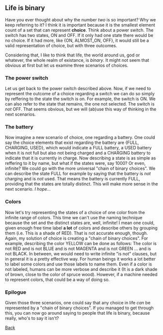 ## Life is binary

Have you ever thought about why the number *two* is so important? Why we keep referring to it? I think it is important because it is the smallest element count of a set that can represent **choice**. Think about a power switch. The switch has two states, ON and OFF. If it only had one state there would be no choice. If it had more, like {ON, ALMOST_ON, OFF}, it would still be a valid representation of choice, but with three outcomes. 

Considering that, I like to think that life, the world around us, god or whatever, the whole realm of existance, is *binary*. It might not seem that obvious at first but let us examine three scenarios of choices.

### The power switch
Let us get back to the power switch described above. Now, if we need to represent the outcome of a choice regarding a switch we can do so simply by reffering to the state the switch is on. For example, the switch is ON. We can also refer to the state that remains, the one not selected. The switch is *not* OFF. That seems obvious, but we will (ab)use this way of thinking in the next scenarios.

### The battery
Now imagine a new scenario of choice, one regarding a battery. One could say the choice elements that exist regarding the battery are {FULL, CHARGING, USED}, which would indicate a FULL battery, a USED battery when it is not full but also not being charged and a CHARGING battery to indicate that it is currently in charge. Now describing a state is as simple as reffering to it by name, but what if the states were, say 1000? Or even, infinite? We could go with the more universal "chain of binary choices". We can describe the state FULL for example by saying that the battery is *not* charging and is *not* used. That means the battery is currently FULL, providing that the states are totally distinct. This will make more sense in the next scenario. *I hope...*

### Colors
Now let's try representing the states of a choice of one color from the infinite range of colors. This time we can't use the naming technique because the set and the distinct states are, well, infinite! I mean one could, given enough free time label **a lot** of colors and describe others by grouping them (i.e. This is a shade of RED). That is not accurate enough, though. Again, my solution of choice is creating a "chain of binary choices". For example, describing the color YELLOW can be done as follows: The color is not RED and is not BLUE and is not MAGENTA and is not GREEN ... and is not BLACK. In between, we would need to write infinite "is not" clauses, but in general it is a pretty effective way. For human beings it works a lot better to label some colors and use those labels to name them. Even if a color is not labeled, humans can be more verbose and describe it (It is a dark shade of brown, close to the color of spruce wood). However, if a machine needed to represent colors, that could be a way of doing so.

### Epilogue
Given those three scenarios, one could say that any choice in life *can* be represented by a "chain of binary choices". If you managed to get through this, you can now go around saying to people that life is binary, because really, who's to say it isn't?

[Back](https://naliferopoulos.github.io/ThinkingInBinary/)
